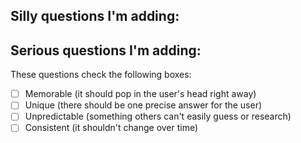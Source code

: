 Silly questions I'm adding:
- 

Serious questions I'm adding:
- 

These questions check the following boxes:
- [ ] Memorable (it should pop in the user's head right away)
- [ ] Unique (there should be one precise answer for the user)
- [ ] Unpredictable (something others can't easily guess or research)
- [ ] Consistent (it shouldn't change over time)